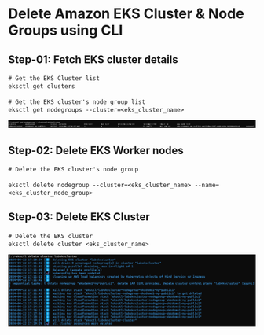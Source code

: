 # Delete Amazon EKS Cluster & Node Groups using CLI

## Step-01: Fetch EKS cluster details

```
# Get the EKS Cluster list
eksctl get clusters

# Get the EKS cluster's node group list
eksctl get nodegroups --cluster=<eks_cluster_name>
```

![eksgetworkernodes](images/eksgetworkernodes.png)

## Step-02: Delete EKS Worker nodes

```
# Delete the EKS cluster's node group

eksctl delete nodegroup --cluster=<eks_cluster_name> --name=<eks_cluster_node_group>
```

## Step-03: Delete EKS Cluster

```
# Delete the EKS cluster
eksctl delete cluster <eks_cluster_name>
```

![deleteekscluster](images/deleteekscluster.png)
